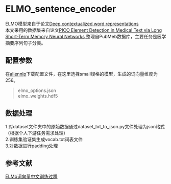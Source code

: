 # ELMO_sentence_encoder
ELMO模型来自于论文[Deep contextualized word representations](https://arxiv.org/abs/1802.05365?context=cs)<br>
本文采用的数据集来自论文[PICO Element Detection in Medical Text via Long Short-Term Memory Neural Networks](https://www.aclweb.org/anthology/W18-2308),整理自PubMeb数据库，主要任务是医学摘要序列句子分类。
## 配置参数
在[allennlp](https://allennlp.org/elmo)下载配置文件，在这里选择small规格的模型，生成的词向量维度为256。
>elmo_options.json <br>
>elmo_weights.hdf5 <br>

## 数据处理
1.对dataset文件夹中的原始数据通过dataset_txt_to_json.py文件处理为json格式（根据个人下游任务需求处理）<br>
2.训练集验证集生成vocab.txt词表文件<br>
3.对数据进行padding处理
## 参考文献
[ELMo词向量中文训练过程](https://blog.csdn.net/sinat_26917383/article/details/81913790)

